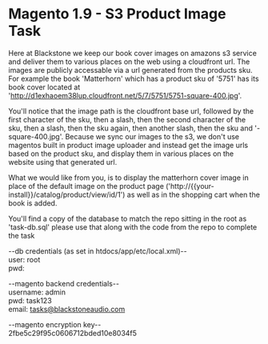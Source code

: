 # Magento 1.9 - S3 Product Image Task

Here at Blackstone we keep our book cover images on amazons s3 service and deliver them to various places on the web using a cloudfront url. The images are publicly accessable via a url generated from the products sku. For example the book 'Matterhorn' which has a product sku of '5751' has its book cover located at 'http://d1exhaoem38lup.cloudfront.net/5/7/5751/5751-square-400.jpg'.

You'll notice that the image path is the cloudfront base url, followed by the first character of the sku, then a slash, then the second character of the sku, then a slash, then the sku again, then another slash, then the sku and '-square-400.jpg'. Because we sync our images to the s3, we don't use magentos built in product image uploader and instead get the image urls based on the product sku, and display them in various places on the website using that generated url.

What we would like from you, is to display the matterhorn cover image in place of the default image on the product page ('http://{{your-install}}/catalog/product/view/id/1') as well as in the shopping cart when the book is added.

You'll find a copy of the database to match the repo sitting in the root as 'task-db.sql' please use that along with the code from the repo to complete the task

--db credentials (as set in htdocs/app/etc/local.xml)--  
user: root  
pwd:  

--magento backend credentials--  
username: admin  
pwd: task123  
email: tasks@blackstoneaudio.com  

--magento encryption key--  
2fbe5c29f95c0606712bded10e8034f5  